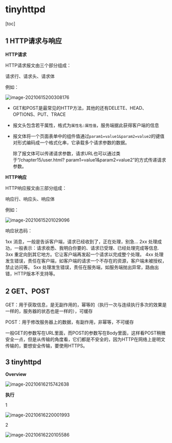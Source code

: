 # tinyhttpd



[toc]

## 1 HTTP请求与响应

**HTTP请求**

HTTP请求报文由三个部分组成：

请求行、请求头、请求体



例如：

![image-20210615200308176](https://github.com/Uuq114/pics/blob/main/tinyhttpd/image-20210615200308176.png)



* GET和POST是最常见的HTTP方法，其他的还有DELETE、HEAD、OPTIONS、PUT、TRACE

* 报文头包含若干属性，格式为`属性名:属性值`，服务端据此获得客户端的信息

* 报文体将一个页面表单中的组件值通过`param1=value1&param2=value2`的键值对形式编码成一个格式化串，它承载多个请求参数的数据。

  除了报文体可以传递请求参数，请求URL也可以通过类于“/chapter15/user.html? param1=value1&param2=value2”的方式传递请求参数。
  

**HTTP响应**

HTTP响应报文由三部分组成：

响应行、响应头、响应体



例如：

![image-20210615201029096](https://github.com/Uuq114/pics/blob/main/tinyhttpd/image-20210615201029096.png)



响应状态码：

1xx 消息，一般是告诉客户端，请求已经收到了，正在处理，别急…
2xx 处理成功，一般表示：请求收悉、我明白你要的、请求已受理、已经处理完成等信息.
3xx 重定向到其它地方。它让客户端再发起一个请求以完成整个处理。
4xx 处理发生错误，责任在客户端，如客户端的请求一个不存在的资源，客户端未被授权，禁止访问等。
5xx 处理发生错误，责任在服务端，如服务端抛出异常，路由出错，HTTP版本不支持等。



## 2 GET、POST

GET：用于获取信息，是无副作用的，幂等的（执行一次与连续执行多次的效果是一样的，服务器的状态也是一样的），可缓存

POST：用于修改服务器上的数据，有副作用，非幂等，不可缓存



一般GET的参数写在URL里面，而POST的参数写在Body里面，这样看POST稍微安全一点，但是从传输的角度看，它们都是不安全的，因为HTTP在网络上是明文传输的，要想安全传输，要使用HTTPS。



## 3 tinyhttpd

**Overview**

![image-20210616215742638](https://github.com/Uuq114/pics/blob/main/tinyhttpd/image-20210616215742638.png)

**执行**

1

![image-20210616220001993](https://github.com/Uuq114/pics/blob/main/tinyhttpd/image-20210616220001993.png)

2

![image-20210616220105586](https://github.com/Uuq114/pics/blob/main/tinyhttpd/image-20210616220105586.png)
